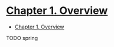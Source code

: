 # [Chapter 1. Overview](https://docs.spring.io/spring-javaconfig/docs/1.0.0.m3/reference/html/overview.html)

- [Chapter 1. Overview](#chapter-1-overview)












TODO spring